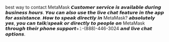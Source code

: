 best way to contact MetaMask
𝘾𝙪𝙨𝙩𝙤𝙢𝙚𝙧 𝙨𝙚𝙧𝙫𝙞𝙘𝙚 𝙞𝙨 𝙖𝙫𝙖𝙞𝙡𝙖𝙗𝙡𝙚 𝙙𝙪𝙧𝙞𝙣𝙜 𝙗𝙪𝙨𝙞𝙣𝙚𝙨𝙨 𝙝𝙤𝙪𝙧𝙨. 𝙔𝙤𝙪 𝙘𝙖𝙣 𝙖𝙡𝙨𝙤 𝙪𝙨𝙚 𝙩𝙝𝙚 𝙡𝙞𝙫𝙚 𝙘𝙝𝙖𝙩 𝙛𝙚𝙖𝙩𝙪𝙧𝙚 𝙞𝙣 𝙩𝙝𝙚 𝙖𝙥𝙥 𝙛𝙤𝙧 𝙖𝙨𝙨𝙞𝙨𝙩𝙖𝙣𝙘𝙚. 𝙃𝙤𝙬 𝙩𝙤 𝙨𝙥𝙚𝙖𝙠 𝙙𝙞𝙧𝙚𝙘𝙩𝙡𝙮 𝙞𝙣 MetaMask? 𝙖𝙗𝙨𝙤𝙡𝙪𝙩𝙚𝙡𝙮 𝙮𝙚𝙨, 𝙮𝙤𝙪 𝙘𝙖𝙣 𝙩𝙖𝙡𝙠/𝙨𝙥𝙚𝙖𝙠 𝙤𝙧 𝙙𝙞𝙧𝙚𝙘𝙩𝙡𝙮 𝙩𝙤 𝙥𝙚𝙤𝙥𝙡𝙚 𝙤𝙣 MetaMask 𝙩𝙝𝙧𝙤𝙪𝙜𝙝 𝙩𝙝𝙚𝙞𝙧 𝙥𝙝𝙤𝙣𝙚 𝙨𝙪𝙥𝙥𝙤𝙧𝙩+𝟷-(888)-446-3024 𝙖𝙣𝙙 𝙡𝙞𝙫𝙚 𝙘𝙝𝙖𝙩 𝙤𝙥𝙩𝙞𝙤𝙣𝙨.

